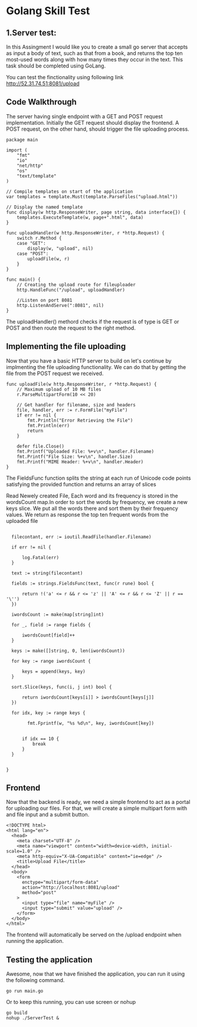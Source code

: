 # Golang Skill Test
## 1.Server test:
In this Assingment I would like you to create a small go server that accepts as input a body of text, such as
that from a book, and returns the top ten most-used words along with how many times they occur in the
text.
This task should be completed using GoLang.

You can test the finctionality using following link 
http://52.31.74.51:8081/upload


## Code Walkthrough 
The server having single endpoint with a GET and POST request implementation. Initially the GET request should display the frontend. A POST request, on the other hand, should trigger the file uploading process.
```
package main

import (
	"fmt"
	"io"
	"net/http"
	"os"
	"text/template"
)

// Compile templates on start of the application
var templates = template.Must(template.ParseFiles("upload.html"))

// Display the named template
func display(w http.ResponseWriter, page string, data interface{}) {
	templates.ExecuteTemplate(w, page+".html", data)
}

func uploadHandler(w http.ResponseWriter, r *http.Request) {
	switch r.Method {
	case "GET":
		display(w, "upload", nil)
	case "POST":
		uploadFile(w, r)
	}
}

func main() {
	// Creating the upload route for fileuploader 
	http.HandleFunc("/upload", uploadHandler)

	//Listen on port 8081
	http.ListenAndServe(":8081", nil)
}
```
The uploadHandler() methord checks if the request is of type is GET or POST and then route  the request to the right method.

## Implementing the file uploading
Now that you have a basic HTTP server to build on let's continue by implmenting the file uploading functionality. We can do that by getting the file from the POST request we received.
```
func uploadFile(w http.ResponseWriter, r *http.Request) {
	// Maximum upload of 10 MB files
	r.ParseMultipartForm(10 << 20)

	// Get handler for filename, size and headers
	file, handler, err := r.FormFile("myFile")
	if err != nil {
		fmt.Println("Error Retrieving the File")
		fmt.Println(err)
		return
	}

	defer file.Close()
	fmt.Printf("Uploaded File: %+v\n", handler.Filename)
	fmt.Printf("File Size: %+v\n", handler.Size)
	fmt.Printf("MIME Header: %+v\n", handler.Header)
}
```

The FieldsFunc function splits the string at each run of Unicode code points satisfying the provided function and returns an array of slices

  Read Newely created File, Each word and its frequency is stored in the wordsCount map.In order to sort the words by frequency, we create a new keys slice. We put all the words there and sort them by their frequency values. We return as response the top ten frequent words from the uploaded file
   
   
   
   
  ``` 

	filecontant, err := ioutil.ReadFile(handler.Filename)

	if err != nil {

		log.Fatal(err)
	}

	text := string(filecontant)

	fields := strings.FieldsFunc(text, func(r rune) bool {

		return !('a' <= r && r <= 'z' || 'A' <= r && r <= 'Z' || r == '\'')
	})

	iwordsCount := make(map[string]int)

	for _, field := range fields {

		iwordsCount[field]++
	}

	keys := make([]string, 0, len(iwordsCount))

	for key := range iwordsCount {

		keys = append(keys, key)
	}

	sort.Slice(keys, func(i, j int) bool {

		return iwordsCount[keys[i]] > iwordsCount[keys[j]]
	})

	for idx, key := range keys {

          fmt.Fprintf(w, "%s %d\n", key, iwordsCount[key])
		

		if idx == 10 {
			break
		}
	}

	
}
```










## Frontend
Now that the backend is ready, we need a simple frontend to act as a portal for uploading our files. For that, we will create a simple multipart form with and file input and a submit button.
```
<!DOCTYPE html>
<html lang="en">
  <head>
    <meta charset="UTF-8" />
    <meta name="viewport" content="width=device-width, initial-scale=1.0" />
    <meta http-equiv="X-UA-Compatible" content="ie=edge" />
    <title>Upload File</title>
  </head>
  <body>
    <form
      enctype="multipart/form-data"
      action="http://localhost:8081/upload"
      method="post"
    >
      <input type="file" name="myFile" />
      <input type="submit" value="upload" />
    </form>
  </body>
</html>
```
The frontend will automatically be served on the /upload endpoint when running the application.

## Testing the application
Awesome, now that we have finished the application, you can run it using the following command.
```
go run main.go
```
Or to keep this running, you can use screen or nohup

```
go build
nohup ./ServerTest &
```
